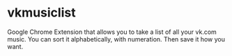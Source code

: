 # vkmusiclist
Google Chrome Extension that allows you to take a list of all your vk.com music. You can sort it alphabetically, with numeration. Then save it how you want.
